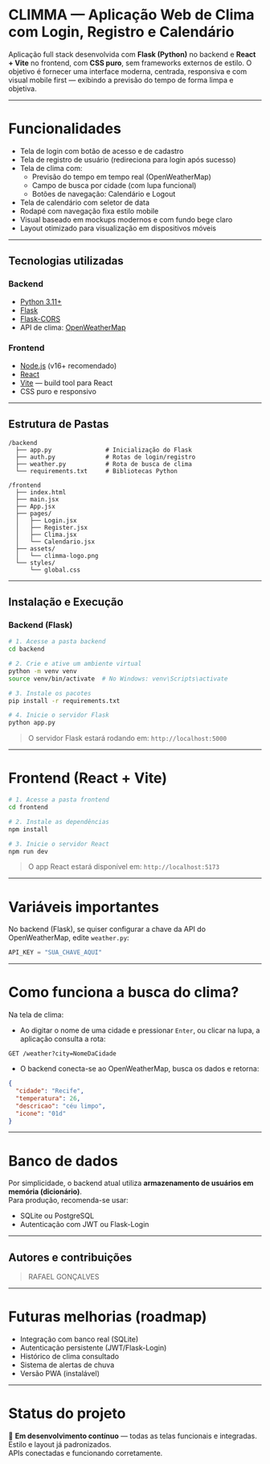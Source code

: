 # CLIMMA — Aplicação Web de Clima com Login, Registro e Calendário

Aplicação full stack desenvolvida com **Flask (Python)** no backend e **React + Vite** no frontend, com **CSS puro**, sem frameworks externos de estilo. O objetivo é fornecer uma interface moderna, centrada, responsiva e com visual mobile first — exibindo a previsão do tempo de forma limpa e objetiva.

---

# Funcionalidades

- Tela de login com botão de acesso e de cadastro
- Tela de registro de usuário (redireciona para login após sucesso)
- Tela de clima com:
  - Previsão do tempo em tempo real (OpenWeatherMap)
  - Campo de busca por cidade (com lupa funcional)
  - Botões de navegação: Calendário e Logout
- Tela de calendário com seletor de data
- Rodapé com navegação fixa estilo mobile
- Visual baseado em mockups modernos e com fundo bege claro
- Layout otimizado para visualização em dispositivos móveis

---

## Tecnologias utilizadas

### Backend
- [Python 3.11+](https://www.python.org/)
- [Flask](https://flask.palletsprojects.com/)
- [Flask-CORS](https://flask-cors.readthedocs.io/)
- API de clima: [OpenWeatherMap](https://openweathermap.org/)

### Frontend
- [Node.js](https://nodejs.org/) (v16+ recomendado)
- [React](https://reactjs.org/)
- [Vite](https://vitejs.dev/) — build tool para React
- CSS puro e responsivo

---

## Estrutura de Pastas

```plaintext
/backend
  ├── app.py               # Inicialização do Flask
  ├── auth.py              # Rotas de login/registro
  ├── weather.py           # Rota de busca de clima
  └── requirements.txt     # Bibliotecas Python

/frontend
  ├── index.html
  ├── main.jsx
  ├── App.jsx
  ├── pages/
  │   ├── Login.jsx
  │   ├── Register.jsx
  │   ├── Clima.jsx
  │   └── Calendario.jsx
  ├── assets/
  │   └── climma-logo.png
  └── styles/
      └── global.css
```

---

## Instalação e Execução

### Backend (Flask)

```bash
# 1. Acesse a pasta backend
cd backend

# 2. Crie e ative um ambiente virtual
python -m venv venv
source venv/bin/activate  # No Windows: venv\Scripts\activate

# 3. Instale os pacotes
pip install -r requirements.txt

# 4. Inicie o servidor Flask
python app.py
```

> O servidor Flask estará rodando em: `http://localhost:5000`

---

# Frontend (React + Vite)

```bash
# 1. Acesse a pasta frontend
cd frontend

# 2. Instale as dependências
npm install

# 3. Inicie o servidor React
npm run dev
```

> O app React estará disponível em: `http://localhost:5173`

---

# Variáveis importantes

No backend (Flask), se quiser configurar a chave da API do OpenWeatherMap, edite `weather.py`:

```python
API_KEY = "SUA_CHAVE_AQUI"
```

---

# Como funciona a busca do clima?

Na tela de clima:
- Ao digitar o nome de uma cidade e pressionar `Enter`, ou clicar na lupa, a aplicação consulta a rota:
```
GET /weather?city=NomeDaCidade
```
- O backend conecta-se ao OpenWeatherMap, busca os dados e retorna:
```json
{
  "cidade": "Recife",
  "temperatura": 26,
  "descricao": "céu limpo",
  "icone": "01d"
}
```

---

# Banco de dados

Por simplicidade, o backend atual utiliza **armazenamento de usuários em memória (dicionário)**.  
Para produção, recomenda-se usar:
- SQLite ou PostgreSQL
- Autenticação com JWT ou Flask-Login

---

## Autores e contribuições

> RAFAEL GONÇALVES

---

# Futuras melhorias (roadmap)

- Integração com banco real (SQLite)
- Autenticação persistente (JWT/Flask-Login)
- Histórico de clima consultado
- Sistema de alertas de chuva
- Versão PWA (instalável)

---

# Status do projeto

🔧 **Em desenvolvimento contínuo** — todas as telas funcionais e integradas. Estilo e layout já padronizados.  
APIs conectadas e funcionando corretamente.